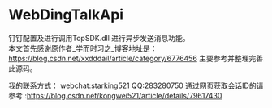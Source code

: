 # WebDingTalkApi
钉钉配置及进行调用TopSDK.dll 进行异步发送消息功能。  
本文首先感谢原作者_学而时习之_博客地址是：https://blog.csdn.net/xxdddail/article/category/6776456 主要参考并整理完善此源码。

我的联系方式：
webchat:starking521
QQ:283280750
通过网页获取会话ID的请参考 :https://blog.csdn.net/kongwei521/article/details/79617430
 
